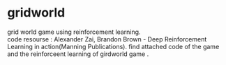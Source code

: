 # gridworld
grid world game using reinforcement learning.  
code resourse : Alexander Zai, Brandon Brown - Deep Reinforcement Learning in action(Manning Publications).
find attached code of the game and the reinforceent learning of girdworld game .
